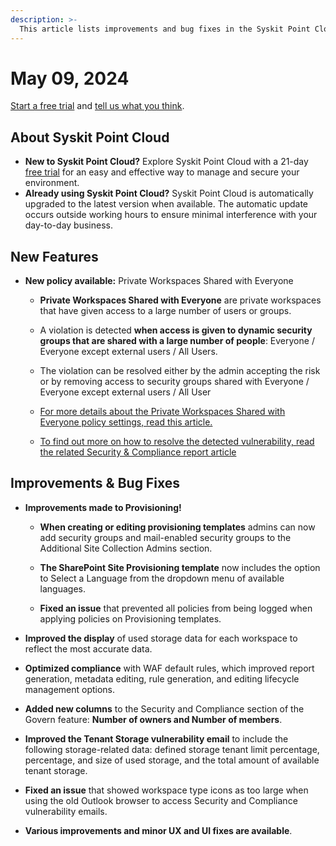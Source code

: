 ```yaml
---
description: >-
  This article lists improvements and bug fixes in the Syskit Point Cloud version 2024.3.48.11
---
```


# May 09, 2024

[Start a free trial](https://www.syskit.com/products/point/free-trial/) and [tell us what you think](https://www.syskit.com/company/contact-us/).


## About Syskit Point Cloud

* **New to Syskit Point Cloud?** Explore Syskit Point Cloud with a 21-day [free trial](https://www.syskit.com/products/point/free-trial/) for an easy and effective way to manage and secure your environment.
* **Already using Syskit Point Cloud?** Syskit Point Cloud is automatically upgraded to the latest version when available. The automatic update occurs outside working hours to ensure minimal interference with your day-to-day business.

## New Features

* **New policy available:** Private Workspaces Shared with Everyone

  * **Private Workspaces Shared with Everyone** are private workspaces that have given access to a large number of users or groups. 

  * A violation is detected **when access is given to dynamic security groups that are shared with a large number of people**: Everyone / Everyone except external users / All Users. 

  * The violation can be resolved either by the admin accepting the risk or by removing access to security groups shared with Everyone / Everyone except external users / All User

  * [For more details about the Private Workspaces Shared with Everyone policy settings, read this article.](../../governance-and-automation/automated-workflows/private-workspaces-shared-with-everyone-admin.md)

  * [To find out more on how to resolve the detected vulnerability, read the related Security & Compliance report article](../../governance-and-automation/security-compliance-checks/private-workspaces-shared-with-everyone.md)



## Improvements & Bug Fixes

* **Improvements made to Provisioning!**

  * **When creating or editing provisioning templates** admins can now add security groups and mail-enabled security groups to the Additional Site Collection Admins section.

  * **The SharePoint Site Provisioning template** now includes the option to Select a Language from the dropdown menu of available languages.
  
  * **Fixed an issue** that prevented all policies from being logged when applying policies on Provisioning templates. 

* **Improved the display** of used storage data for each workspace to reflect the most accurate data. 

* **Optimized compliance** with WAF default rules, which improved report generation, metadata editing, rule generation, and editing lifecycle management options.

* **Added new columns** to the Security and Compliance section of the Govern feature: **Number of owners and Number of members**.

* **Improved the Tenant Storage vulnerability email** to include the following storage-related data: defined storage tenant limit percentage, percentage, and size of used storage, and the total amount of available tenant storage.

* **Fixed an issue** that showed workspace type icons as too large when using the old Outlook browser to access Security and Compliance vulnerability emails.

* **Various improvements and minor UX and UI fixes are available**.